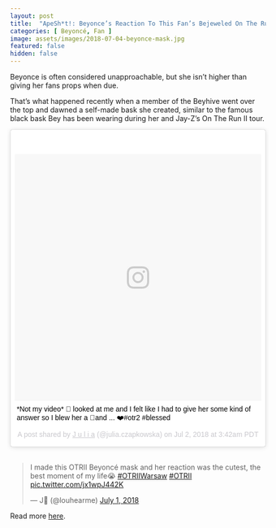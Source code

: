 ```yaml
---
layout: post
title:  "ApeSh*t!: Beyonce’s Reaction To This Fan’s Bejeweled On The Run II Mask Was Epic"
categories: [ Beyoncé, Fan ]
image: assets/images/2018-07-04-beyonce-mask.jpg
featured: false
hidden: false
---
```

Beyonce is often considered unapproachable, but she isn’t higher than giving her fans props when due.

That’s what happened recently when a member of the Beyhive went over the top and dawned a self-made bask she created, similar to the famous black bask Bey has been wearing during her and Jay-Z’s On The Run II tour.

<blockquote class="instagram-media" data-instgrm-captioned data-instgrm-permalink="https://www.instagram.com/p/Bkue-15Av-k/" data-instgrm-version="8" style=" background:#FFF; border:0; border-radius:3px; box-shadow:0 0 1px 0 rgba(0,0,0,0.5),0 1px 10px 0 rgba(0,0,0,0.15); margin: 1px; max-width:658px; padding:0; width:99.375%; width:-webkit-calc(100% - 2px); width:calc(100% - 2px);"><div style="padding:8px;"> <div style=" background:#F8F8F8; line-height:0; margin-top:40px; padding:50% 0; text-align:center; width:100%;"> <div style=" background:url(data:image/png;base64,iVBORw0KGgoAAAANSUhEUgAAACwAAAAsCAMAAAApWqozAAAABGdBTUEAALGPC/xhBQAAAAFzUkdCAK7OHOkAAAAMUExURczMzPf399fX1+bm5mzY9AMAAADiSURBVDjLvZXbEsMgCES5/P8/t9FuRVCRmU73JWlzosgSIIZURCjo/ad+EQJJB4Hv8BFt+IDpQoCx1wjOSBFhh2XssxEIYn3ulI/6MNReE07UIWJEv8UEOWDS88LY97kqyTliJKKtuYBbruAyVh5wOHiXmpi5we58Ek028czwyuQdLKPG1Bkb4NnM+VeAnfHqn1k4+GPT6uGQcvu2h2OVuIf/gWUFyy8OWEpdyZSa3aVCqpVoVvzZZ2VTnn2wU8qzVjDDetO90GSy9mVLqtgYSy231MxrY6I2gGqjrTY0L8fxCxfCBbhWrsYYAAAAAElFTkSuQmCC); display:block; height:44px; margin:0 auto -44px; position:relative; top:-22px; width:44px;"></div></div> <p style=" margin:8px 0 0 0; padding:0 4px;"> <a href="https://www.instagram.com/p/Bkue-15Av-k/" style=" color:#000; font-family:Arial,sans-serif; font-size:14px; font-style:normal; font-weight:normal; line-height:17px; text-decoration:none; word-wrap:break-word;" target="_blank">*Not my video* 🐝 looked at me and I felt like I had to give her some kind of answer so I blew her a 💋and ... ❤️#otr2 #blessed</a></p> <p style=" color:#c9c8cd; font-family:Arial,sans-serif; font-size:14px; line-height:17px; margin-bottom:0; margin-top:8px; overflow:hidden; padding:8px 0 7px; text-align:center; text-overflow:ellipsis; white-space:nowrap;">A post shared by <a href="https://www.instagram.com/julia.czapkowska/" style=" color:#c9c8cd; font-family:Arial,sans-serif; font-size:14px; font-style:normal; font-weight:normal; line-height:17px;" target="_blank"> J u l i a</a> (@julia.czapkowska) on <time style=" font-family:Arial,sans-serif; font-size:14px; line-height:17px;" datetime="2018-07-02T10:42:13+00:00">Jul 2, 2018 at 3:42am PDT</time></p></div></blockquote> <script async defer src="//www.instagram.com/embed.js"></script>

<br>

<blockquote class="twitter-tweet" data-lang="en"><p lang="en" dir="ltr">I made this OTRII Beyoncé mask and her reaction was the cutest, the best moment of my life😭 <a href="https://twitter.com/hashtag/OTRIIWarsaw?src=hash&amp;ref_src=twsrc%5Etfw">#OTRIIWarsaw</a> <a href="https://twitter.com/hashtag/OTRII?src=hash&amp;ref_src=twsrc%5Etfw">#OTRII</a> <a href="https://t.co/jx1wpJ442K">pic.twitter.com/jx1wpJ442K</a></p>&mdash; J🥑 (@louhearme) <a href="https://twitter.com/louhearme/status/1013363945225248768?ref_src=twsrc%5Etfw">July 1, 2018</a></blockquote> <script async src="https://platform.twitter.com/widgets.js" charset="utf-8"></script> 

Read more [here](https://www.bet.com/style/fashion/2018/07/04/beyonce-mask.html).
